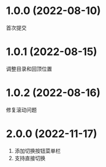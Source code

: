 # 1.0.0 (2022-08-10)
首次提交

# 1.0.1 (2022-08-15)
调整目录和回顶位置

# 1.0.2 (2022-08-16)
修复滚动问题

# 2.0.0 (2022-11-17)
1. 添加切换按钮菜单栏
2. 支持直接切换
